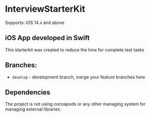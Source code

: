 # InterviewStarterKit

Supports: iOS 14.x and above

## iOS App developed in Swift

This starterkit was created to reduce the time for complete test tasks 

## Branches:

* `develop` - development branch, merge your feature branches here

## Dependencies

The project is not using cocoapods or any other managing system for managing external libraries.
